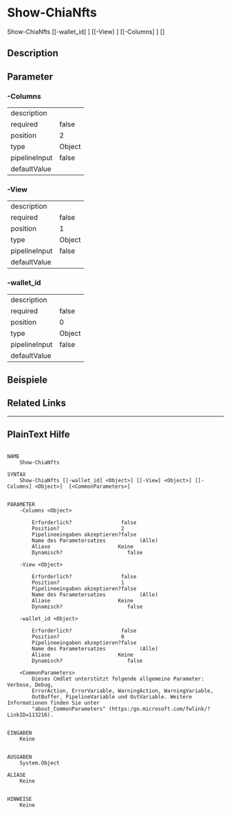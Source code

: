 ﻿# Show-ChiaNfts

Show-ChiaNfts [[-wallet_id] <Object>] [[-View] <Object>] [[-Columns] <Object>] [<CommonParameters>]



## Description



## Parameter

### -Columns


<table><tr><td>description</td><td></td></tr>
<tr><td>required</td><td>false
</td></tr>
<tr><td>position</td><td>2
</td></tr>
<tr><td>type</td><td>Object
</td></tr>
<tr><td>pipelineInput</td><td>false
</td></tr>
<tr><td>defaultValue</td><td></td></tr>
</table>

### -View


<table><tr><td>description</td><td></td></tr>
<tr><td>required</td><td>false
</td></tr>
<tr><td>position</td><td>1
</td></tr>
<tr><td>type</td><td>Object
</td></tr>
<tr><td>pipelineInput</td><td>false
</td></tr>
<tr><td>defaultValue</td><td></td></tr>
</table>

### -wallet_id


<table><tr><td>description</td><td></td></tr>
<tr><td>required</td><td>false
</td></tr>
<tr><td>position</td><td>0
</td></tr>
<tr><td>type</td><td>Object
</td></tr>
<tr><td>pipelineInput</td><td>false
</td></tr>
<tr><td>defaultValue</td><td></td></tr>
</table>

## Beispiele

## Related Links


---
## PlainText Hilfe

```

NAME
    Show-ChiaNfts
    
SYNTAX
    Show-ChiaNfts [[-wallet_id] <Object>] [[-View] <Object>] [[-Columns] <Object>]  [<CommonParameters>]
    
    
PARAMETER
    -Columns <Object>
        
        Erforderlich?                false
        Position?                    2
        Pipelineeingaben akzeptieren?false
        Name des Parametersatzes           (Alle)
        Aliase                      Keine
        Dynamisch?                     false
        
    -View <Object>
        
        Erforderlich?                false
        Position?                    1
        Pipelineeingaben akzeptieren?false
        Name des Parametersatzes           (Alle)
        Aliase                      Keine
        Dynamisch?                     false
        
    -wallet_id <Object>
        
        Erforderlich?                false
        Position?                    0
        Pipelineeingaben akzeptieren?false
        Name des Parametersatzes           (Alle)
        Aliase                      Keine
        Dynamisch?                     false
        
    <CommonParameters>
        Dieses Cmdlet unterstützt folgende allgemeine Parameter: Verbose, Debug,
        ErrorAction, ErrorVariable, WarningAction, WarningVariable,
        OutBuffer, PipelineVariable und OutVariable. Weitere Informationen finden Sie unter 
        "about_CommonParameters" (https:/go.microsoft.com/fwlink/?LinkID=113216). 
    
    
EINGABEN
    Keine
    
    
AUSGABEN
    System.Object
    
ALIASE
    Keine
    

HINWEISE
    Keine



```

